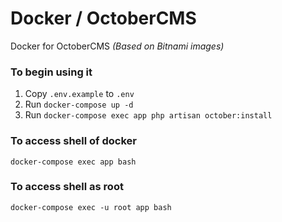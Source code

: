 # Docker / OctoberCMS
Docker for OctoberCMS *(Based on Bitnami images)*

### To begin using it
1. Copy `.env.example` to `.env`
2. Run `docker-compose up -d`
3. Run `docker-compose exec app php artisan october:install`

### To access shell of docker
```
docker-compose exec app bash
```

### To access shell as root
```
docker-compose exec -u root app bash
```
